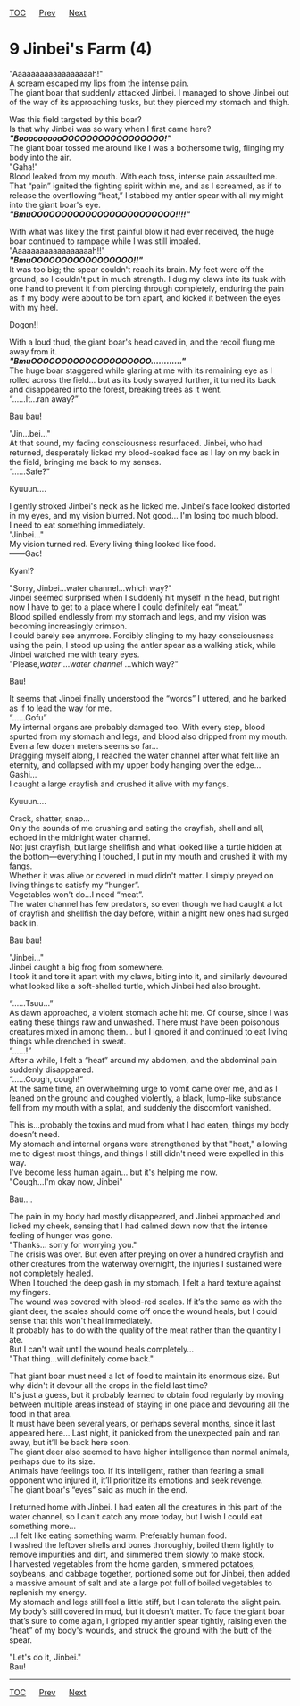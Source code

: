 [TOC](../readme.md)&nbsp;&nbsp;&nbsp;&nbsp;&nbsp;&nbsp;[Prev](section_0008.md)&nbsp;&nbsp;&nbsp;&nbsp;&nbsp;&nbsp;[Next](section_0010.md)



# 9 Jinbei's Farm (4)

"Aaaaaaaaaaaaaaaaaah!"  
A scream escaped my lips from the intense pain.  
The giant boar that suddenly attacked Jinbei. I managed to shove Jinbei
out of the way of its approaching tusks, but they pierced my stomach and
thigh.  
  
Was this field targeted by this boar?  
Is that why Jinbei was so wary when I first came here?  
***"BoooooooooOOOOOOOOOOOOOOOOO!"***  
The giant boar tossed me around like I was a bothersome twig, flinging
my body into the air.  
"Gaha!"  
Blood leaked from my mouth. With each toss, intense pain assaulted me.  
That “pain” ignited the fighting spirit within me, and as I screamed, as
if to release the overflowing “heat,” I stabbed my antler spear with all
my might into the giant boar's eye.  
***"BmuOOOOOOOOOOOOOOOOOOOOOOOO!!!!"***  
  
With what was likely the first painful blow it had ever received, the
huge boar continued to rampage while I was still impaled.  
"Aaaaaaaaaaaaaaaaaah!!"  
***"BmuOOOOOOOOOOOOOOOOO!!"***  
It was too big; the spear couldn't reach its brain. My feet were off the
ground, so I couldn't put in much strength. I dug my claws into its tusk
with one hand to prevent it from piercing through completely, enduring
the pain as if my body were about to be torn apart, and kicked it
between the eyes with my heel.  
  
Dogon!!  
  
With a loud thud, the giant boar's head caved in, and the recoil flung
me away from it.  
***"BmuOOOOOOOOOOOOOOOOOOOO…………"***  
The huge boar staggered while glaring at me with its remaining eye as I
rolled across the field… but as its body swayed further, it turned its
back and disappeared into the forest, breaking trees as it went.  
“……It…ran away?”  
  
Bau bau!  
  
"Jin…bei…"  
At that sound, my fading consciousness resurfaced. Jinbei, who had
returned, desperately licked my blood-soaked face as I lay on my back in
the field, bringing me back to my senses.  
“……Safe?”  
  
Kyuuun….  
  
I gently stroked Jinbei's neck as he licked me. Jinbei's face looked
distorted in my eyes, and my vision blurred. Not good… I'm losing too
much blood.  
I need to eat something immediately.  
"Jinbei…"  
My vision turned red. Every living thing looked like food.  
――Gac!  
  
Kyan!?  
  
"Sorry, Jinbei…water channel…which way?"  
Jinbei seemed surprised when I suddenly hit myself in the head, but
right now I have to get to a place where I could definitely eat
“meat.”  
Blood spilled endlessly from my stomach and legs, and my vision was
becoming increasingly crimson.  
I could barely see anymore. Forcibly clinging to my hazy consciousness
using the pain, I stood up using the antler spear as a walking stick,
while Jinbei watched me with teary eyes.  
"Please,*water* …*water channel* …which way?"  
  
Bau!  
  
It seems that Jinbei finally understood the “words” I uttered, and he
barked as if to lead the way for me.  
“……Gofu”  
My internal organs are probably damaged too. With every step, blood
spurted from my stomach and legs, and blood also dripped from my
mouth.  
Even a few dozen meters seems so far…  
Dragging myself along, I reached the water channel after what felt like
an eternity, and collapsed with my upper body hanging over the edge…  
Gashi…  
I caught a large crayfish and crushed it alive with my fangs.  
  
Kyuuun….  
  
Crack, shatter, snap...  
Only the sounds of me crushing and eating the crayfish, shell and all,
echoed in the midnight water channel.  
Not just crayfish, but large shellfish and what looked like a turtle
hidden at the bottom—everything I touched, I put in my mouth and crushed
it with my fangs.  
Whether it was alive or covered in mud didn't matter. I simply preyed on
living things to satisfy my “hunger”.  
Vegetables won't do…I need “meat”.  
The water channel has few predators, so even though we had caught a lot
of crayfish and shellfish the day before, within a night new ones had
surged back in.  
  
Bau bau!  
  
"Jinbei…"  
Jinbei caught a big frog from somewhere.  
I took it and tore it apart with my claws, biting into it, and similarly
devoured what looked like a soft-shelled turtle, which Jinbei had also
brought.  
  
“……Tsuu…”  
As dawn approached, a violent stomach ache hit me. Of course, since I
was eating these things raw and unwashed. There must have been poisonous
creatures mixed in among them… but I ignored it and continued to eat
living things while drenched in sweat.  
“……!”  
After a while, I felt a “heat” around my abdomen, and the abdominal pain
suddenly disappeared.  
“……Cough, cough!”  
At the same time, an overwhelming urge to vomit came over me, and as I
leaned on the ground and coughed violently, a black, lump-like substance
fell from my mouth with a splat, and suddenly the discomfort vanished.  
  
This is…probably the toxins and mud from what I had eaten, things my
body doesn’t need.  
My stomach and internal organs were strengthened by that "heat,"
allowing me to digest most things, and things I still didn't need were
expelled in this way.  
I've become less human again… but it's helping me now.  
"Cough…I'm okay now, Jinbei"  
  
Bau….  
  
The pain in my body had mostly disappeared, and Jinbei approached and
licked my cheek, sensing that I had calmed down now that the intense
feeling of hunger was gone.  
"Thanks... sorry for worrying you."  
The crisis was over. But even after preying on over a hundred crayfish
and other creatures from the waterway overnight, the injuries I
sustained were not completely healed.  
When I touched the deep gash in my stomach, I felt a hard texture
against my fingers.  
The wound was covered with blood-red scales. If it’s the same as with
the giant deer, the scales should come off once the wound heals, but I
could sense that this won't heal immediately.  
It probably has to do with the quality of the meat rather than the
quantity I ate.  
But I can't wait until the wound heals completely…  
"That thing…will definitely come back."  
  
That giant boar must need a lot of food to maintain its enormous size.
But why didn't it devour all the crops in the field last time?  
It's just a guess, but it probably learned to obtain food regularly by
moving between multiple areas instead of staying in one place and
devouring all the food in that area.  
It must have been several years, or perhaps several months, since it
last appeared here... Last night, it panicked from the unexpected pain
and ran away, but it’ll be back here soon.  
The giant deer also seemed to have higher intelligence than normal
animals, perhaps due to its size.  
Animals have feelings too. If it’s intelligent, rather than fearing a
small opponent who injured it, it’ll prioritize its emotions and seek
revenge.  
The giant boar's “eyes” said as much in the end.  
  
I returned home with Jinbei. I had eaten all the creatures in this part
of the water channel, so I can't catch any more today, but I wish I
could eat something more…  
…I felt like eating something warm. Preferably human food.  
I washed the leftover shells and bones thoroughly, boiled them lightly
to remove impurities and dirt, and simmered them slowly to make stock.  
I harvested vegetables from the home garden, simmered potatoes,
soybeans, and cabbage together, portioned some out for Jinbei, then
added a massive amount of salt and ate a large pot full of boiled
vegetables to replenish my energy.  
My stomach and legs still feel a little stiff, but I can tolerate the
slight pain.  
My body’s still covered in mud, but it doesn't matter. To face the giant
boar that’s sure to come again, I gripped my antler spear tightly,
raising even the “heat” of my body's wounds, and struck the ground with
the butt of the spear.  
  
"Let's do it, Jinbei."  
Bau!  
  
  
  


---
[TOC](../readme.md)&nbsp;&nbsp;&nbsp;&nbsp;&nbsp;&nbsp;[Prev](section_0008.md)&nbsp;&nbsp;&nbsp;&nbsp;&nbsp;&nbsp;[Next](section_0010.md)

